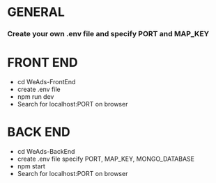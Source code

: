 # GENERAL
### Create your own .env file and specify PORT and MAP_KEY

# FRONT END

- cd WeAds-FrontEnd
- create .env file
- npm run dev
- Search for localhost:PORT on browser

# BACK END

- cd WeAds-BackEnd
- create .env file specify PORT, MAP_KEY, MONGO_DATABASE
- npm start
- Search for localhost:PORT on browser
